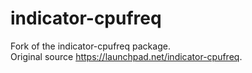 # indicator-cpufreq

Fork of the indicator-cpufreq package.  
Original source https://launchpad.net/indicator-cpufreq.
